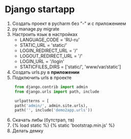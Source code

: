 # Django startapp

1. Создать проект в pycharm без "-" и с приложением
2. py manage.py migrate
3. Настроить язык в настройках
    - LANGUAGE_CODE = 'RU-ru'
    - STATIC_URL = 'static/'
    - LOGIN_REDIRECT_URL = '/'
    - LOGOUT_REDIRECT_URL = '/'
    - LOGIN_URL = '/login'
    - STATICFILES_DIRS = ['static/', 'www/var/static']
4. Создать urls.py в **приложении**
5. Подключить urls в проекте
    ```python
     from django.contrib import admin
     from django.urls import path, include
    
     urlpatterns = [
     path('admin/', admin.site.urls),
     path('', include('demo2app.urls'))
    ```
6. Скачать либы (бутстрап, тв)
7. {% load static %} {% static 'bootstrap.min.js' %}
8. Делать демку